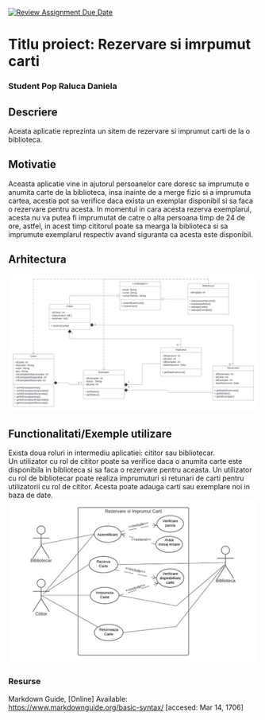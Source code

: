 [![Review Assignment Due Date](https://classroom.github.com/assets/deadline-readme-button-24ddc0f5d75046c5622901739e7c5dd533143b0c8e959d652212380cedb1ea36.svg)](https://classroom.github.com/a/YmUJH1TE)
# Titlu proiect: Rezervare si imrpumut carti
### Student Pop Raluca Daniela

## Descriere
Aceata aplicatie reprezinta un sitem de rezervare si imprumut carti de la o biblioteca.

## Motivatie
Aceasta aplicatie vine in ajutorul persoanelor care doresc sa imprumute o anumita carte de la biblioteca, insa inainte de a merge fizic si a imprumuta cartea, acestia pot sa verifice daca exista un exemplar disponibil si sa faca o rezervare pentru acesta. In momentul in cara acesta rezerva exemplarul, acesta nu va putea fi imprumutat de catre o alta persoana timp de 24 de ore, astfel, in acest timp cititorul poate sa mearga la biblioteca si sa imprumute exemplarul respectiv avand siguranta ca acesta este disponibil. 
## Arhitectura

![Alt text](documentatie-ghid-utlizare-raport/diagrama-clase1.png)



## Functionalitati/Exemple utilizare
Exista doua roluri in intermediu aplicatiei: cititor sau bibliotecar.  
Un utilizator cu rol de cititor poate sa verifice daca o anumita carte este disponibila in biblioteca si sa faca o rezervare pentru aceasta. 
Un utilizator cu rol de bibliotecar poate realiza imprumuturi si retunari de carti pentru utilizatorii cu rol de cititor. Acesta poate adauga carti sau exemplare noi in baza de date. 
![diagrama usecase](documentatie-ghid-utlizare-raport/Diagrama-use-case.png)
### Resurse
Markdown Guide, [Online] Available: https://www.markdownguide.org/basic-syntax/ [accesed: Mar 14, 1706]
